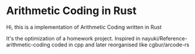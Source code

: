 # Arithmetic Coding in Rust

Hi, this is a implementation of Arithmetic Coding written in Rust

It's the optimization of a homework project. Inspired in nayuki/Reference-arithmetic-coding coded in cpp and later reorganised like cgbur/arcode-rs